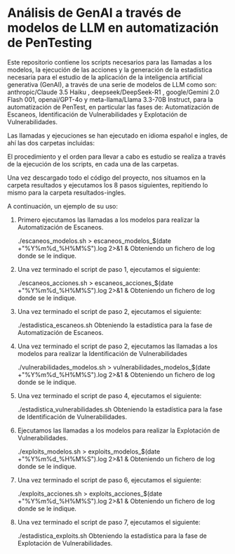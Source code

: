 # Análisis de GenAI a través de modelos de LLM en automatización de PenTesting

Este repositorio contiene los scripts necesarios para las llamadas a los modelos, la ejecución de las acciones y la generación de la estadística necesaria para el estudio de la aplicación de  la inteligencia artificial generativa (GenAI), a través de una serie de modelos de LLM como son: anthropic/Claude 3.5 Haiku , deepseek/DeepSeek-R1 , google/Gemini 2.0 Flash 001, openai/GPT-4o y meta-llama/Llama 3.3-70B Instruct, para la automatización de PenTest, en particular las fases de: Automatización de Escaneos, Identificación de Vulnerabilidades y Explotación de Vulnerabilidades.

Las llamadas y ejecuciones se han ejecutado en idioma español e ingles, de ahí las dos carpetas incluidas:

El procedimiento y el orden para llevar a cabo es estudio se realiza a través de la ejecución de los scripts, en  cada una de las carpetas. 

Una vez descargado todo el código del proyecto, nos situamos en la carpeta resultados y ejecutamos los 8 pasos siguientes, repitiendo lo mismo para la carpeta resultados-ingles.

A continuación, un ejemplo de su uso:

1. Primero ejecutamos las llamadas a los modelos para realizar la Automatización de Escaneos.

    ./escaneos_modelos.sh > escaneos_modelos_$(date +"%Y%m%d_%H%M%S").log 2>&1 &
    Obteniendo un fichero de log donde se le indique.

2. Una vez terminado el script de paso 1, ejecutamos el siguiente:

    ./escaneos_acciones.sh > escaneos_acciones_$(date +"%Y%m%d_%H%M%S").log 2>&1 &
    Obteniendo un fichero de log donde se le indique.

3. Una vez terminado el script de paso 2, ejecutamos el siguiente:

    ./estadistica_escaneos.sh
    Obteniendo la estadística para la fase de Automatización de Escaneos.

4. Una vez terminado el script de paso 2, ejecutamos las llamadas a los modelos para realizar la Identificación de Vulnerabilidades 

    ./vulnerabilidades_modelos.sh > vulnerabilidades_modelos_$(date +"%Y%m%d_%H%M%S").log 2>&1 &
    Obteniendo un fichero de log donde se le indique.

5. Una vez terminado el script de paso 4, ejecutamos el siguiente:

    ./estadistica_vulnerabilidades.sh
    Obteniendo la estadística para la fase de Identificación de Vulnerabilidades.

6. Ejecutamos las llamadas a los modelos para realizar la Explotación de Vulnerabilidades.

    ./exploits_modelos.sh > exploits_modelos_$(date +"%Y%m%d_%H%M%S").log 2>&1 &
    Obteniendo un fichero de log donde se le indique.

7. Una vez terminado el script de paso 6, ejecutamos el siguiente:

    ./exploits_acciones.sh > exploits_acciones_$(date +"%Y%m%d_%H%M%S").log 2>&1 &
    Obteniendo un fichero de log donde se le indique.

8. Una vez terminado el script de paso 7, ejecutamos el siguiente:

    ./estadistica_exploits.sh
    Obteniendo la estadística para la fase de Explotación de Vulnerabilidades.
